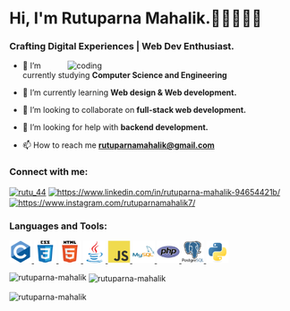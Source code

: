 <h1 align="left">Hi, I'm Rutuparna Mahalik.👩🏻‍💻✌🏻</h1>
<h3 align="left">Crafting Digital Experiences | Web Dev Enthusiast.</h3>

<img align="right" alt="coding" width="400"
src="https://media.giphy.com/media/v1.Y2lkPTc5MGI3NjExc2RrdjlkNDIwNTdqZW9tY3czaDJuZW0wb25zYmRjbnhzenNmMndjZSZlcD12MV9pbnRlcm5hbF9naWZfYnlfaWQmY3Q9Zw/26tn33aiTi1jkl6H6/giphy.gif">

- 🔭 I’m currently studying **Computer Science and Engineering**

- 🌱 I’m currently learning **Web design & Web development.**

- 👯 I’m looking to collaborate on **full-stack web development.**

- 🤝 I’m looking for help with **backend development.**

- 📫 How to reach me **rutuparnamahalik@gmail.com**

<h3 align="left">Connect with me:</h3>
<p align="left">
<a href="https://twitter.com/rutu_44" target="blank"><img align="center" src="https://raw.githubusercontent.com/rahuldkjain/github-profile-readme-generator/master/src/images/icons/Social/twitter.svg" alt="rutu_44" height="30" width="40" /></a>
<a href="https://linkedin.com/in/https://www.linkedin.com/in/rutuparna-mahalik-94654421b/" target="blank"><img align="center" src="https://raw.githubusercontent.com/rahuldkjain/github-profile-readme-generator/master/src/images/icons/Social/linked-in-alt.svg" alt="https://www.linkedin.com/in/rutuparna-mahalik-94654421b/" height="30" width="40" /></a>
<a href="https://instagram.com/https://www.instagram.com/rutuparnamahalik7/" target="blank"><img align="center" src="https://raw.githubusercontent.com/rahuldkjain/github-profile-readme-generator/master/src/images/icons/Social/instagram.svg" alt="https://www.instagram.com/rutuparnamahalik7/" height="30" width="40" /></a>
</p>

<h3 align="left">Languages and Tools:</h3>
<p align="left"> <a href="https://www.cprogramming.com/" target="_blank" rel="noreferrer"> <img src="https://raw.githubusercontent.com/devicons/devicon/master/icons/c/c-original.svg" alt="c" width="40" height="40"/> </a> <a href="https://www.w3schools.com/css/" target="_blank" rel="noreferrer"> <img src="https://raw.githubusercontent.com/devicons/devicon/master/icons/css3/css3-original-wordmark.svg" alt="css3" width="40" height="40"/> </a> <a href="https://www.w3.org/html/" target="_blank" rel="noreferrer"> <img src="https://raw.githubusercontent.com/devicons/devicon/master/icons/html5/html5-original-wordmark.svg" alt="html5" width="40" height="40"/> </a> <a href="https://www.java.com" target="_blank" rel="noreferrer"> <img src="https://raw.githubusercontent.com/devicons/devicon/master/icons/java/java-original.svg" alt="java" width="40" height="40"/> </a> <a href="https://developer.mozilla.org/en-US/docs/Web/JavaScript" target="_blank" rel="noreferrer"> <img src="https://raw.githubusercontent.com/devicons/devicon/master/icons/javascript/javascript-original.svg" alt="javascript" width="40" height="40"/> </a> <a href="https://www.mysql.com/" target="_blank" rel="noreferrer"> <img src="https://raw.githubusercontent.com/devicons/devicon/master/icons/mysql/mysql-original-wordmark.svg" alt="mysql" width="40" height="40"/> </a> <a href="https://www.php.net" target="_blank" rel="noreferrer"> <img src="https://raw.githubusercontent.com/devicons/devicon/master/icons/php/php-original.svg" alt="php" width="40" height="40"/> </a> <a href="https://www.postgresql.org" target="_blank" rel="noreferrer"> <img src="https://raw.githubusercontent.com/devicons/devicon/master/icons/postgresql/postgresql-original-wordmark.svg" alt="postgresql" width="40" height="40"/> </a> <a href="https://www.python.org" target="_blank" rel="noreferrer"> <img src="https://raw.githubusercontent.com/devicons/devicon/master/icons/python/python-original.svg" alt="python" width="40" height="40"/> </a> </p>

<p><img align="left" src="https://github-readme-stats.vercel.app/api/top-langs?username=rutuparna-mahalik&show_icons=true&locale=en&layout=compact" alt="rutuparna-mahalik" /></p>

<p>&nbsp;<img align="center" src="https://github-readme-stats.vercel.app/api?username=rutuparna-mahalik&show_icons=true&locale=en" alt="rutuparna-mahalik" /></p>

<p><img align="center" src="https://github-readme-streak-stats.herokuapp.com/?user=rutuparna-mahalik&" alt="rutuparna-mahalik" /></p>
